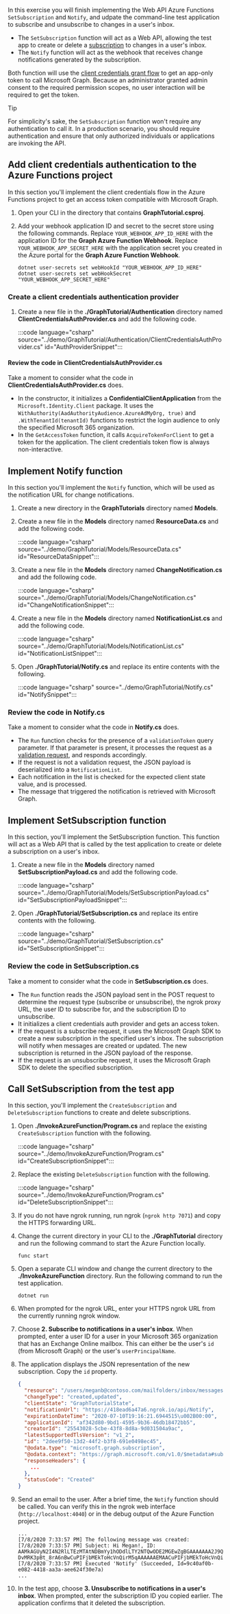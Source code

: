 <!-- markdownlint-disable MD002 MD041 -->

In this exercise you will finish implementing the Web API Azure Functions `SetSubscription` and `Notify`, and udpate the command-line test application to subscribe and unsubscribe to changes in a user's inbox.

- The `SetSubscription` function will act as a Web API, allowing the test app to create or delete a [subscription](https://docs.microsoft.com/graph/webhooks) to changes in a user's inbox.
- The `Notify` function will act as the webhook that receives change notifications generated by the subscription.

Both function will use the [client credentials grant flow](https://docs.microsoft.com/azure/active-directory/develop/v2-oauth2-client-creds-grant-flow) to get an app-only token to call Microsoft Graph. Because an administrator granted admin consent to the required permission scopes, no user interaction will be required to get the token.

> [!TIP]
> For simplicity's sake, the `SetSubscription` function won't require any authentication to call it. In a production scenario, you should require authentication and ensure that only authorized individuals or applications are invoking the API.

## Add client credentials authentication to the Azure Functions project

In this section you'll implement the client credentials flow in the Azure Functions project to get an access token compatible with Microsoft Graph.

1. Open your CLI in the directory that contains **GraphTutorial.csproj**.

1. Add your webhook application ID and secret to the secret store using the following commands. Replace `YOUR_WEBHOOK_APP_ID_HERE` with the application ID for the **Graph Azure Function Webhook**. Replace `YOUR_WEBHOOK_APP_SECRET_HERE` with the application secret you created in the Azure portal for the **Graph Azure Function Webhook**.

    ```Shell
    dotnet user-secrets set webHookId "YOUR_WEBHOOK_APP_ID_HERE"
    dotnet user-secrets set webHookSecret "YOUR_WEBHOOK_APP_SECRET_HERE"
    ```

### Create a client credentials authentication provider

1. Create a new file in the **./GraphTutorial/Authentication** directory named **ClientCredentialsAuthProvider.cs** and add the following code.

    :::code language="csharp" source="../demo/GraphTutorial/Authentication/ClientCredentialsAuthProvider.cs" id="AuthProviderSnippet":::

#### Review the code in ClientCredentialsAuthProvider.cs

Take a moment to consider what the code in **ClientCredentialsAuthProvider.cs** does.

- In the constructor, it initializes a **ConfidentialClientApplication** from the `Microsoft.Identity.Client` package. It uses the `WithAuthority(AadAuthorityAudience.AzureAdMyOrg, true)` and `.WithTenantId(tenantId)` functions to restrict the login audience to only the specified Microsoft 365 organization.
- In the `GetAccessToken` function, it calls `AcquireTokenForClient` to get a token for the application. The client credentials token flow is always non-interactive.

## Implement Notify function

In this section you'll implement the `Notify` function, which will be used as the notification URL for change notifications.

1. Create a new directory in the **GraphTutorials** directory named **Models**.

1. Create a new file in the **Models** directory named **ResourceData.cs** and add the following code.

    :::code language="csharp" source="../demo/GraphTutorial/Models/ResourceData.cs" id="ResourceDataSnippet":::

1. Create a new file in the **Models** directory named **ChangeNotification.cs** and add the following code.

    :::code language="csharp" source="../demo/GraphTutorial/Models/ChangeNotification.cs" id="ChangeNotificationSnippet":::

1. Create a new file in the **Models** directory named **NotificationList.cs** and add the following code.

    :::code language="csharp" source="../demo/GraphTutorial/Models/NotificationList.cs" id="NotificationListSnippet":::

1. Open **./GraphTutorial/Notify.cs** and replace its entire contents with the following.

    :::code language="csharp" source="../demo/GraphTutorial/Notify.cs" id="NotifySnippet":::

### Review the code in Notify.cs

Take a moment to consider what the code in **Notify.cs** does.

- The `Run` function checks for the presence of a `validationToken` query parameter. If that parameter is present, it processes the request as a [validation request](https://docs.microsoft.com/graph/webhooks#notification-endpoint-validation), and responds accordingly.
- If the request is not a validation request, the JSON payload is deserialized into a `NotificationList`.
- Each notification in the list is checked for the expected client state value, and is processed.
- The message that triggered the notification is retrieved with Microsoft Graph.

## Implement SetSubscription function

In this section, you'll implement the SetSubscription function. This function will act as a Web API that is called by the test application to create or delete a subscription on a user's inbox.

1. Create a new file in the **Models** directory named **SetSubscriptionPayload.cs** and add the following code.

    :::code language="csharp" source="../demo/GraphTutorial/Models/SetSubscriptionPayload.cs" id="SetSubscriptionPayloadSnippet":::

1. Open **./GraphTutorial/SetSubscription.cs** and replace its entire contents with the following.

    :::code language="csharp" source="../demo/GraphTutorial/SetSubscription.cs" id="SetSubscriptionSnippet":::

### Review the code in SetSubscription.cs

Take a moment to consider what the code in **SetSubscription.cs** does.

- The `Run` function reads the JSON payload sent in the POST request to determine the request type (subscribe or unsubscribe), the ngrok proxy URL, the user ID to subscribe for, and the subscription ID to unsubscribe.
- It initializes a client credentials auth provider and gets an access token.
- If the request is a subscribe request, it uses the Microsoft Graph SDK to create a new subscription in the specified user's inbox. The subscription will notify when messages are created or updated. The new subscription is returned in the JSON payload of the response.
- If the request is an unsubscribe request, it uses the Microsoft Graph SDK to delete the specified subscription.

## Call SetSubscription from the test app

In this section, you'll implement the `CreateSubscription` and `DeleteSubscription` functions to create and delete subscriptions.

1. Open **./InvokeAzureFunction/Program.cs** and replace the existing `CreateSubscription` function with the following.

    :::code language="csharp" source="../demo/InvokeAzureFunction/Program.cs" id="CreateSubscriptionSnippet":::

1. Replace the existing `DeleteSubscription` function with the following.

    :::code language="csharp" source="../demo/InvokeAzureFunction/Program.cs" id="DeleteSubscriptionSnippet":::

1. If you do not have ngrok running, run ngrok (`ngrok http 7071`) and copy the HTTPS forwarding URL.

1. Change the current directory in your CLI to the **./GraphTutorial** directory and run the following command to start the Azure Function locally.

    ```Shell
    func start
    ```

1. Open a separate CLI window and change the current directory to the **./InvokeAzureFunction** directory. Run the following command to run the test application.

    ```Shell
    dotnet run
    ```

1. When prompted for the ngrok URL, enter your HTTPS ngrok URL from the currently running ngrok window.

1. Choose **2. Subscribe to notifications in a user's inbox**. When prompted, enter a user ID for a user in your Microsoft 365 organization that has an Exchange Online mailbox. This can either be the user's `id` (from Microsoft Graph) or the user's `userPrincipalName`.

1. The application displays the JSON representation of the new subscription. Copy the `id` property.

    ```json
    {
      "resource": "/users/meganb@contoso.com/mailfolders/inbox/messages",
      "changeType": "created,updated",
      "clientState": "GraphTutorialState",
      "notificationUrl": "https://418ead6a47a6.ngrok.io/api/Notify",
      "expirationDateTime": "2020-07-10T19:16:21.6944515\u002B00:00",
      "applicationId": "af342d80-9bd1-4595-9b36-46db18472bb5",
      "creatorId": "25543028-5cbe-43f8-8d8a-9d031504a9ac",
      "latestSupportedTlsVersion": "v1_2",
      "id": "2dee9f50-13d2-44f2-b3f8-691e0498ec45",
      "@odata.type": "microsoft.graph.subscription",
      "@odata.context": "https://graph.microsoft.com/v1.0/$metadata#subscriptions/$entity",
      "responseHeaders": {
        ...
      },
      "statusCode": "Created"
    }
    ```

1. Send an email to the user. After a brief time, the `Notify` function should be called. You can verify this in the ngrok web interface (`http://localhost:4040`) or in the debug output of the Azure Function project.

    ```Shell
    ...
    [7/8/2020 7:33:57 PM] The following message was created:
    [7/8/2020 7:33:57 PM] Subject: Hi Megan!, ID: AAMkAGUyN2I4N2RlLTEzMTAtNDBmYy1hODdlLTY2NTQwODE2MGEwZgBGAAAAAAA2J9QH-DvMRK3pBt_8rA6nBwCuPIFjbMEkToHcVnQirM5qAAAAAAEMAACuPIFjbMEkToHcVnQirM5qAACHmpAsAAA=
    [7/8/2020 7:33:57 PM] Executed 'Notify' (Succeeded, Id=9c40af0b-e082-4418-aa3a-aee624f30e7a)
    ...
    ```

1. In the test app, choose **3. Unsubscribe to notifications in a user's inbox**. When prompted, enter the subscription ID you copied earlier. The application confirms that it deleted the subscription.
